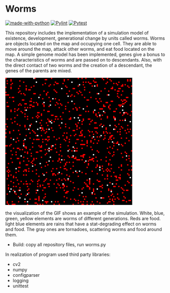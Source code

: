 # Worms
[![made-with-python](https://img.shields.io/badge/Made%20with-Python-1f425f.svg)](https://www.python.org/)
[![Pylint](https://github.com/Rankuli-Ang/Worms/actions/workflows/pylint.yml/badge.svg)](https://github.com/Rankuli-Ang/Worms/actions/workflows/pylint.yml)
[![Pytest](https://github.com/Rankuli-Ang/Worms/actions/workflows/python-app.yml/badge.svg)](https://github.com/Rankuli-Ang/Worms/actions/workflows/python-app.yml)


This repository includes the implementation of a simulation model of existence, development, generational change by units called worms. 
Worms are objects located on the map and occupying one cell. They are able to move around the map, attack other worms, and eat food located on the map. 
A simple genome model has been implemented, genes give a bonus to the characteristics of worms and are passed on to descendants. 
Also, with the direct contact of two worms and the creation of a descendant, the genes of the parents are mixed.

![Alt text](images/worms.gif?raw=True "Worms")

the visualization of the GIF shows an example of the simulation. White, blue, green, yellow elements are worms of different generations. Reds are food. light blue elements are rains that have a stat-degrading effect on worms and food. The gray ones are tornadoes, scattering worms and food around them.

- Build: copy all repository files, run worms.py

In realization of program used third party libraries: 
- cv2
- numpy
- configparser
- logging
- unittest
